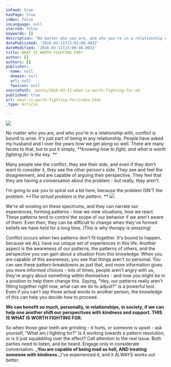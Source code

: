 ```yaml
---
inFeed: true
hasPage: true
inNav: false
inLanguage: null
starred: false
keywords: []
description: "No matter who you are, and who you're in a relationship with, conflict is bound to arise. It's just part of being in any relationship. \_People have asked my husband and I over the years how we get along so well. There are many facets to that, but to put it simply, knowing how to fight, and what is worth fighting for is the key.\_"
datePublished: '2016-03-11T23:01:09.403Z'
dateModified: '2016-03-11T23:00:46.003Z'
title: WHAT IS WORTH FIGHTING FOR?
author: []
authors: []
publisher:
  name: null
  domain: null
  url: null
  favicon: null
sourcePath: _posts/2016-03-11-what-is-worth-fighting-for.md
published: true
url: what-is-worth-fighting-for/index.html
_type: Article

---
```

![](https://the-grid-user-content.s3-us-west-2.amazonaws.com/d00e798b-f53b-4808-a6ca-60612e4ae8d7.jpg)

No matter who you are, and who you're in a relationship with, conflict is bound to arise. It's just part of being in any relationship.  People have asked my husband and I over the years how we get along so well. There are many facets to that, but to put it simply, _**knowing how to fight, and what is worth fighting for is the key. **_

Many people see the conflict, they see their side, and even if they don't want to consider it, they see the other person's side. They see and feel the disagreement, and are capable of arguing their perspective. They feel that they are having a conversation about the problem - but really, they aren't. 

I'm going to ask you to spiral out a bit here, because the problem ISN'T the problem. _**The actual problem is the pattern. **_
![](https://the-grid-user-content.s3-us-west-2.amazonaws.com/74cb4510-0df4-4a76-b6cb-6e55dcbe5381.jpg)

We're all existing on these spectrums, and they can narrate our experiences, forming patterns - how we view situations, how we react. These patterns tend to control the scope of our behavior if we aren't aware of them. Even then, they can be difficult to change when they've formed beliefs we have held for a long time. _(This is why therapy is amazing)_

Conflict occurs when two patterns don't fit together. It's bound to happen, because we ALL have our unique set of experiences in this life. Another aspect is the awareness of our patterns, the patterns of others, and the perspective you can gain about a situation from this knowledge. When you are capable of this awareness, you see that things aren't so personal. You can see these pattern breakdowns as just that, and more information gives you more informed choices - lots of times, people aren't angry with us, they're angry about something within themselves - and now you might be in a position to help them change this. Saying, "Hey, our patterns really aren't fitting together right now, what can we do to adjust?" is a powerful tool. Even if you can't say those actual words to another person, the knowledge of this can help you decide how to proceed.

**We can benefit so much, personally, in relationships, in society, if we can help one another shift our perspectives with kindness and support. THIS IS WHAT IS WORTH FIGHTING FOR.**

So when those gear teeth are grinding - it hurts, or someone is upset - ask yourself, "What am I fighting for?" Is it working towards a pattern resolution, or is it just squabbling over the effect? Call attention to the real issue. Both parties need to listen, and be heard. Engage only in considerate conversation. _**You are capable of being mad as hell, AND treating someone with kindness.**_I've experienced it, and it ALWAYS works out better.